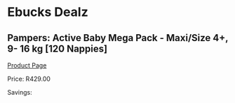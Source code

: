 
# Ebucks Dealz
## Pampers: Active Baby Mega Pack - Maxi/Size 4+, 9- 16 kg [120 Nappies]
[Product Page](https://www.ebucks.com/web/shop/productSelected.do?prodId=282370596&catId=1186088243)

Price: R429.00

Savings: 


	